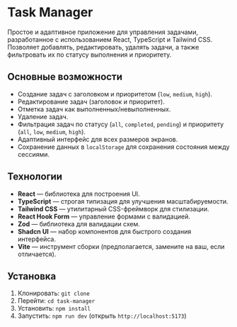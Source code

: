 # Task Manager

Простое и адаптивное приложение для управления задачами, разработанное с использованием React, TypeScript и Tailwind CSS. Позволяет добавлять, редактировать, удалять задачи, а также фильтровать их по статусу выполнения и приоритету.

## Основные возможности

- Создание задач с заголовком и приоритетом (`low`, `medium`, `high`).
- Редактирование задач (заголовок и приоритет).
- Отметка задач как выполненных/невыполненных.
- Удаление задач.
- Фильтрация задач по статусу (`all`, `completed`, `pending`) и приоритету (`all`, `low`, `medium`, `high`).
- Адаптивный интерфейс для всех размеров экранов.
- Сохранение данных в `localStorage` для сохранения состояния между сессиями.

## Технологии

- **React** — библиотека для построения UI.
- **TypeScript** — строгая типизация для улучшения масштабируемости.
- **Tailwind CSS** — утилитарный CSS-фреймворк для стилизации.
- **React Hook Form** — управление формами с валидацией.
- **Zod** — библиотека для валидации схем.
- **Shadcn UI** — набор компонентов для быстрого создания интерфейса.
- **Vite** — инструмент сборки (предполагается, замените на ваш, если отличается).

## Установка

1. Клонировать: `git clone`
2. Перейти: `cd task-manager`
3. Установить: `npm install`
4. Запустить: `npm run dev` (открыть `http://localhost:5173`)

